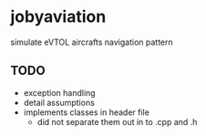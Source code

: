 # jobyaviation
simulate eVTOL aircrafts navigation pattern

## TODO
- exception handling
- detail assumptions
- implements classes in header file
  - did not separate them out in to .cpp and .h
